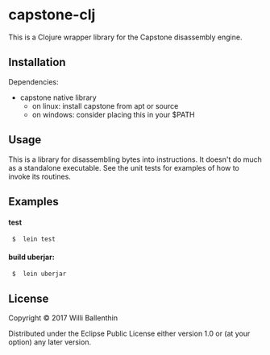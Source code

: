 # capstone-clj

This is a Clojure wrapper library for the Capstone disassembly engine.

## Installation

Dependencies:

  - capstone native library
    - on linux: install capstone from apt or source
    - on windows: consider placing this in your $PATH

## Usage

This is a library for disassembling bytes into instructions.
It doesn't do much as a standalone executable.
See the unit tests for examples of how to invoke its routines.

## Examples

#### test
```
 $  lein test
```

#### build uberjar:
```
 $  lein uberjar
```

## License

Copyright © 2017 Willi Ballenthin

Distributed under the Eclipse Public License either version 1.0 or (at
your option) any later version.
